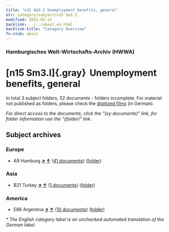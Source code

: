 ```yaml
---
title: "n15 Sm3.I Unemployment benefits, general"
etr: category/subject/n15 Sm3.I
modified: 2021-03-13
backlink: ../../about.en.html
backlink-title: "Category Overview"
fn-stub: about
---
```


### Hamburgisches Welt-Wirtschafts-Archiv (HWWA)
# [n15 Sm3.I]{.gray}&#8201; Unemployment benefits, general&#160; 





In total 3 subject folders, 52 documents - folders incomplete.
For material not published as folders, please check the [digitized films](/film/h1_sh) (in German).

_For direct access to the documents, click the "(xy documents)" link, for folder information use the "(folder)" link._

## Subject archives



### Europe

- A9 Hamburg [**&nearr;**](../../../geo/i/140905/about.en.html "Hamburg (all folders)") [**&uarr;**](../../../geo/about.en.html#A9 "Country category system") (<a href="https://pm20.zbw.eu/dfgview/sh/140905,145163" title="about: Hamburg : Unemployment benefits, general" target="_blank">41 documents</a>) ([folder](http://purl.org/pressemappe20/folder/sh/140905,145163))

### Asia

- B21 Turkey [**&nearr;**](../../../geo/i/141111/about.en.html "Turkey (all folders)") [**&uarr;**](../../../geo/about.en.html#B21 "Country category system") (<a href="https://pm20.zbw.eu/dfgview/sh/141111,145163" title="about: Turkey : Unemployment benefits, general" target="_blank">1 documents</a>) ([folder](http://purl.org/pressemappe20/folder/sh/141111,145163))

### America

- E86 Argentina [**&nearr;**](../../../geo/i/141692/about.en.html "Argentina (all folders)") [**&uarr;**](../../../geo/about.en.html#E86 "Country category system") (<a href="https://pm20.zbw.eu/dfgview/sh/141692,145163" title="about: Argentina : Unemployment benefits, general" target="_blank">10 documents</a>) ([folder](http://purl.org/pressemappe20/folder/sh/141692,145163))


_* The English category label is an unchecked automated translation of the German label._

